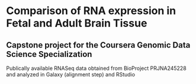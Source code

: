 # Comparison of RNA expression in Fetal and Adult Brain Tissue
## Capstone project for the Coursera Genomic Data Science Specialization

Publically available RNASeq data obtained from BioProject PRJNA245228 and analyzed in Galaxy (alignment step) and RStudio
